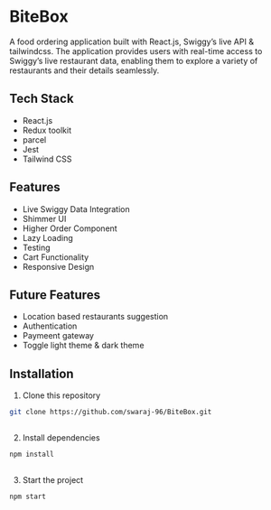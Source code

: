 
# BiteBox

A food ordering application built with React.js, Swiggy’s live API & tailwindcss. The application provides users with
real-time access to Swiggy’s live restaurant data, enabling them to explore a variety of restaurants and their details
seamlessly.


## Tech Stack

- React.js 
- Redux toolkit
- parcel
- Jest
- Tailwind CSS


## Features

- Live Swiggy Data Integration
-  Shimmer UI
- Higher Order Component
- Lazy Loading
- Testing
- Cart Functionality
- Responsive Design


## Future Features
- Location based restaurants suggestion
- Authentication
- Paymeent gateway
- Toggle light theme & dark theme
## Installation

1. Clone this repository
```bash
git clone https://github.com/swaraj-96/BiteBox.git
  
```
2. Install dependencies
```bash
npm install
  
```
3. Start the project
```bash
npm start
  
```